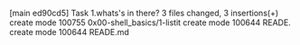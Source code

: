 [main ed90cd5] Task 1.whats's in there?
 3 files changed, 3 insertions(+)
 create mode 100755 0x00-shell_basics/1-listit
 create mode 100644 READE.
 create mode 100644 READE.md
